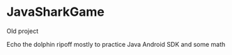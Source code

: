 # JavaSharkGame
Old project

Echo the dolphin ripoff mostly to practice Java Android SDK and some math
